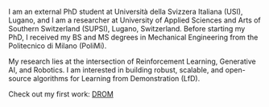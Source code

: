 I am an external PhD student at Università della Svizzera Italiana (USI), Lugano, and I am a researcher at University of Applied Sciences and Arts of Southern Switzerland (SUPSI), Lugano, Switzerland.
Before starting my PhD, I received my BS and MS degrees in Mechanical Engineering from the Politecnico di Milano (PoliMi).

My research lies at the intersection of Reinforcement Learning, Generative AI, and Robotics. I am interested in building robust, scalable, and open-source algorithms for Learning from Demonstration (LfD).


Check out my first work: [DROM](https://github.com/vincenzopomponi/DROM)
